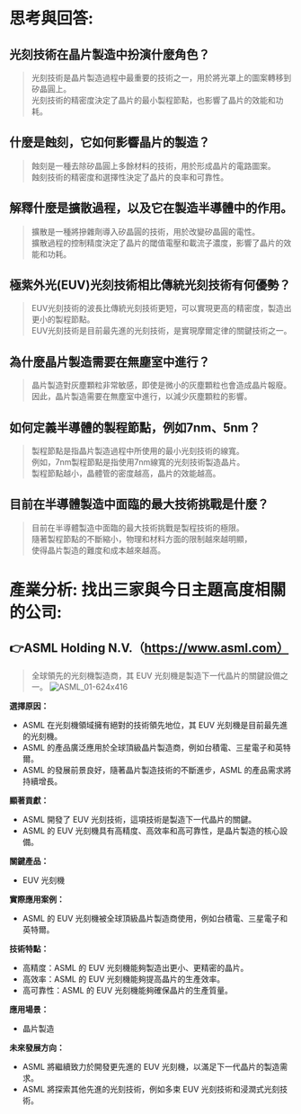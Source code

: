 # 思考與回答:
## 光刻技術在晶片製造中扮演什麼角色？  
> 光刻技術是晶片製造過程中最重要的技術之一，用於將光罩上的圖案轉移到矽晶圓上。  
> 光刻技術的精密度決定了晶片的最小製程節點，也影響了晶片的效能和功耗。  
## 什麼是蝕刻，它如何影響晶片的製造？  
> 蝕刻是一種去除矽晶圓上多餘材料的技術，用於形成晶片的電路圖案。  
> 蝕刻技術的精密度和選擇性決定了晶片的良率和可靠性。  
## 解釋什麼是擴散過程，以及它在製造半導體中的作用。  
> 擴散是一種將摻雜劑導入矽晶圓的技術，用於改變矽晶圓的電性。  
> 擴散過程的控制精度決定了晶片的閾值電壓和載流子濃度，影響了晶片的效能和功耗。  
## 極紫外光(EUV)光刻技術相比傳統光刻技術有何優勢？  
> EUV光刻技術的波長比傳統光刻技術更短，可以實現更高的精密度，製造出更小的製程節點。  
> EUV光刻技術是目前最先進的光刻技術，是實現摩爾定律的關鍵技術之一。  
## 為什麼晶片製造需要在無塵室中進行？  
> 晶片製造對灰塵顆粒非常敏感，即使是微小的灰塵顆粒也會造成晶片報廢。  
> 因此，晶片製造需要在無塵室中進行，以減少灰塵顆粒的影響。  
## 如何定義半導體的製程節點，例如7nm、5nm？  
> 製程節點是指晶片製造過程中所使用的最小光刻技術的線寬。  
> 例如，7nm製程節點是指使用7nm線寬的光刻技術製造晶片。  
> 製程節點越小，晶體管的密度越高，晶片的效能越高。  
## 目前在半導體製造中面臨的最大技術挑戰是什麼？  
> 目前在半導體製造中面臨的最大技術挑戰是製程技術的極限。  
> 隨著製程節點的不斷縮小，物理和材料方面的限制越來越明顯，  
> 使得晶片製造的難度和成本越來越高。  
# 產業分析: 找出三家與今日主題高度相關的公司:
## 👉ASML Holding N.V.（https://www.asml.com）
> 全球領先的光刻機製造商，其 EUV 光刻機是製造下一代晶片的關鍵設備之一。
> ![ASML_01-624x416](https://github.com/knnv5h/ITEE2024/assets/43922704/1c0a9c79-47d7-4024-b11f-87abce7b89a2)

**選擇原因：**  
* ASML 在光刻機領域擁有絕對的技術領先地位，其 EUV 光刻機是目前最先進的光刻機。
* ASML 的產品廣泛應用於全球頂級晶片製造商，例如台積電、三星電子和英特爾。
* ASML 的發展前景良好，隨著晶片製造技術的不斷進步，ASML 的產品需求將持續增長。

**顯著貢獻：**
* ASML 開發了 EUV 光刻技術，這項技術是製造下一代晶片的關鍵。
* ASML 的 EUV 光刻機具有高精度、高效率和高可靠性，是晶片製造的核心設備。

**關鍵產品：**
* EUV 光刻機

**實際應用案例：**
* ASML 的 EUV 光刻機被全球頂級晶片製造商使用，例如台積電、三星電子和英特爾。

**技術特點：**
* 高精度：ASML 的 EUV 光刻機能夠製造出更小、更精密的晶片。
* 高效率：ASML 的 EUV 光刻機能夠提高晶片的生產效率。
* 高可靠性：ASML 的 EUV 光刻機能夠確保晶片的生產質量。

**應用場景：**
* 晶片製造

**未來發展方向：**
* ASML 將繼續致力於開發更先進的 EUV 光刻機，以滿足下一代晶片的製造需求。
* ASML 將探索其他先進的光刻技術，例如多束 EUV 光刻技術和浸潤式光刻技術。

